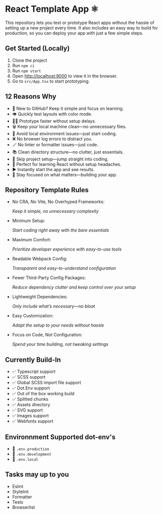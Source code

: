 # React Template App ⚛️

This repository lets you test or prototype React apps without the hassle of setting up a new project every time. It also includes an easy way to build for production, so you can deploy your app with just a few simple steps.

## Get Started (Locally)

1. Clone the project
2. Run `npm ci`
3. Run `npm start`
4. Open [http://localhost:9000](http://localhost:9000) to view it in the browser.
5. Go to `src/App.tsx` to start prototyping.

## 12 Reasons Why

- 🥺 New to GitHub? Keep it simple and focus on learning.
- 👁 Quickly test layouts with color mode.
- 🧖‍♀️ Prototype faster without setup delays.
- 🗑 Keep your local machine clean—no unnecessary files.
- 🥴 Avoid local environment issues—just start coding.
- ❌ No browser log errors to distract you.
- 🪄 No linter or formatter issues—just code.
- 📚 Clean directory structure—no clutter, just essentials.
- 🚀 Skip project setup—jump straight into coding.
- 🧪 Perfect for learning React without setup headaches.
- ▶️ Instantly start the app and see results.
- 🤯 Stay focused on what matters—building your app.

## Repository Template Rules

- No CRA, No Vite, No Overhyped Frameworks:

    _Keep it simple, no unnecessary complexity_

- Minimum Setup:

    _Start coding right away with the bare essentials_

- Maximum Comfort:

    _Prioritize developer experience with easy-to-use tools_

- Readable Webpack Config:

    _Transparent and easy-to-understand configuration_

- Fewer Third-Party Config Packages:

    _Reduce dependency clutter and keep control over your setup_

- Lightweight Dependencies:

    _Only include what’s necessary—no bloat_
- Easy Customization:

    _Adapt the setup to your needs without hassle_
- Focus on Code, Not Configuration:

    _Spend your time building, not tweaking settings_

## Currently Build-In

-   ✅ Typescript support
-   ✅ SCSS support
-   ✅ Global SCSS import file support
-   ✅ Dot.Env support
-   ✅ Out of the box working build
-   ✅ Splitted chunks
-   ✅ Assets directory
-   ✅ SVG support
-   ✅ Images support
-   ✅ Webfonts support

## Environnment Supported dot-env's

- 💾 `.env.production`
- 💾 `.env.development`
- 💾 `.env.local`

## Tasks may up to you

- Eslint
- Stylelint
- Formatter
- Tests
- Browserlist
